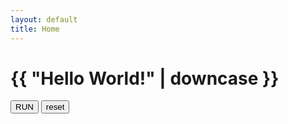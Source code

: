```yaml
---
layout: default
title: Home
---
```

<h1>{{ "Hello World!" | downcase }}</h1>
<div id="screen"></div>
<button>RUN</button>
<button>reset</button>
<script>
var screen = document.getElementById("screen");
  screen.innerHTML(0);
</script
